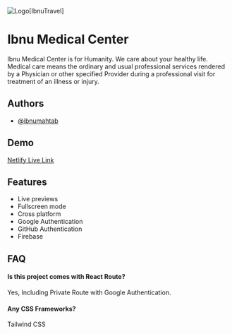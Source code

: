 ![Logo](https://i.ibb.co/4j62Hdx/favicon.webp)[IbnuTravel]

# Ibnu Medical Center

Ibnu Medical Center is for Humanity. We care about your healthy life. Medical care means the ordinary and usual professional services rendered by a Physician or other specified Provider during a professional visit for treatment of an illness or injury.

## Authors

-   [@ibnumahtab](https://www.github.com/ibnumahtab)

## Demo

[Netlify Live Link](https://ibnu-medical.netlify.app/)

## Features

-   Live previews
-   Fullscreen mode
-   Cross platform
-   Google Authentication
-   GitHub Authentication
-   Firebase

## FAQ

#### Is this project comes with React Route?

Yes, Including Private Route with Google Authentication.

#### Any CSS Frameworks?

Tailwind CSS
